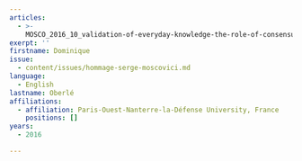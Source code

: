 ```yaml
---
articles:
  - >-
    MOSCO_2016_10_validation-of-everyday-knowledge-the-role-of-consensus-and-perceived-heterogeneity
exerpt: ''
firstname: Dominique
issue:
  - content/issues/hommage-serge-moscovici.md
language:
  - English
lastname: Oberlé
affiliations:
  - affiliation: Paris-Ouest-Nanterre-la-Défense University, France
    positions: []
years:
  - 2016

---
```

